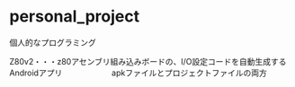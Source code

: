 # personal_project

個人的なプログラミング

Z80v2・・・z80アセンブリ組み込みボードの、I/O設定コードを自動生成するAndroidアプリ
　　　　　　apkファイルとプロジェクトファイルの両方
